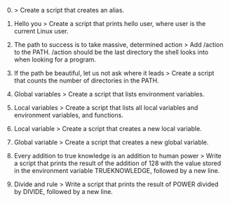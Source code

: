 0. <o> > Create a script that creates an alias.

1. Hello you > Create a script that prints hello user, where user is the current Linux user.

2. The path to success is to take massive, determined action > Add /action to the PATH. /action should be the last directory the shell looks into when looking for a program.

3. If the path be beautiful, let us not ask where it leads > Create a script that counts the number of directories in the PATH.

4. Global variables > Create a script that lists environment variables.

5. Local variables > Create a script that lists all local variables and environment variables, and functions.

6. Local variable > Create a script that creates a new local variable.

7. Global variable > Create a script that creates a new global variable.

8. Every addition to true knowledge is an addition to human power > Write a script that prints the result of the addition of 128 with the value stored in the environment variable TRUEKNOWLEDGE, followed by a new line.

9. Divide and rule > Write a script that prints the result of POWER divided by DIVIDE, followed by a new line.


